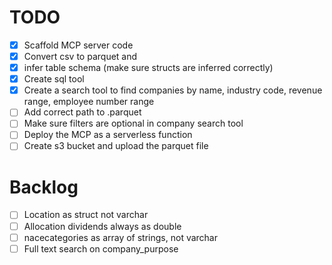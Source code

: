 # TODO
- [x] Scaffold MCP server code
- [x] Convert csv to parquet and
- [x] infer table schema (make sure structs are inferred correctly)
- [x] Create sql tool
- [x] Create a search tool to find companies by name, industry code, revenue range, employee number range
- [ ] Add correct path to .parquet
- [ ] Make sure filters are optional in company search tool
- [ ] Deploy the MCP as a serverless function
- [ ] Create s3 bucket and upload the parquet file

# Backlog
- [ ] Location as struct not varchar
- [ ] Allocation dividends always as double
- [ ] nacecategories as array of strings, not varchar
- [ ] Full text search on company_purpose
